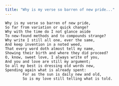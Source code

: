 ```yaml
---
title: "Why is my verse so barren of new pride..."
---
```


	Why is my verse so barren of new pride,
	So far from variation or quick change?
	Why with the time do I not glance aside
	To new-found methods and to compounds strange?
	Why write I still all one, ever the same,
	And keep invention in a noted weed,
	That every word doth almost tell my name,
	Showing their birth and where they did proceed?
	O, know, sweet love, I always write of you,
	And you and love are still my argument;
	So all my best is dressing old words new,
	Spending again what is already spent:
			For as the sun is daily new and old,
			So is my love still telling what is told.

